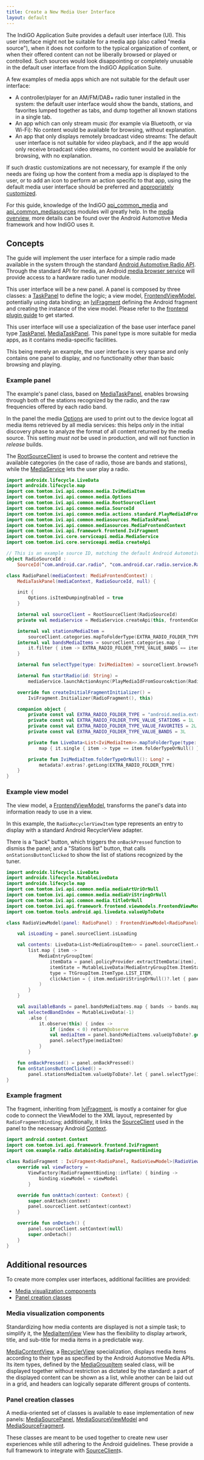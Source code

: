 ```yaml
---
title: Create a New Media User Interface
layout: default
---
```


The IndiGO Application Suite provides a default user interface (UI). This user interface might not
be suitable for a media app (also called "media source"), when it does not conform to the typical
organization of content, or when their offered content can not be liberally browsed or played or
controlled.
Such sources would look disappointing or completely unusable in the default user interface from the
IndiGO Application Suite.

A few examples of media apps which are not suitable for the default user interface:
- A controller/player for an AM/FM/DAB+ radio tuner installed in the system:
  the default user interface would show the bands, stations, and favorites lumped together as tabs,
  and dump together all known stations in a single tab.
- An app which can only stream music (for example via Bluetooth, or via Wi-Fi):
  No content would be available for browsing, without explanation.
- An app that only displays remotely broadcast video streams:
  The default user interface is not suitable for video playback, and if the app would only receive
  broadcast video streams, no content would be available for browsing, with no explanation.

If such drastic customizations are not necessary, for example if the only needs are fixing up how
the content from a media app is displayed to the user, or to add an icon to perform an action
specific to that app, using the default media user interface should be preferred and
[appropriately customized](/indigo/documentation/tutorials-and-examples/media/customize-a-media-source).

For this guide, knowledge of the IndiGO [api_common_media](TTIVI_INDIGO_API) and
[api_common_mediasources](TTIVI_INDIGO_API) modules will greatly help. In the
[media overview](/indigo/documentation/developing/platform-domains/media), more details can be
found over the Android Automotive Media framework and how IndiGO uses it.

## Concepts

The guide will implement the user interface for a simple radio made available in the system through
the standard [Android Automotive Radio API](https://source.android.com/devices/automotive/radio).
Through the standard API for media, an Android
[media browser service](https://developer.android.com/reference/kotlin/androidx/media/MediaBrowserServiceCompat)
will provide access to a hardware radio tuner module.

This user interface will be a new panel. A panel is composed by three classes: a
[TaskPanel](TTIVI_INDIGO_API) to define the logic; a view
model, [FrontendViewModel](TTIVI_INDIGO_API),
potentially using data binding; an [IviFragment](TTIVI_INDIGO_API)
defining the Android fragment and creating the instance of the view model.
Please refer to the
[frontend plugin guide](/indigo/documentation/tutorials-and-examples/basics/create-a-frontend-plugin)
to get started.

This user interface will use a specialization of the base user interface panel type
[TaskPanel](TTIVI_INDIGO_API),
[MediaTaskPanel](TTIVI_INDIGO_API). This panel type is more
suitable for media apps, as it contains media-specific facilities.

This being merely an example, the user interface is very sparse and only contains one panel to
display, and no functionality other than basic browsing and playing.

### Example panel

The example's panel class, based on
[MediaTaskPanel](TTIVI_INDIGO_API),
enables browsing through both of the stations recognized by the radio, and the raw frequencies offered
by each radio band.

In the panel the media [Options](TTIVI_INDIGO_API) are used to print out to
the device logcat all media items retrieved by all media services: this helps _only_ in the initial
discovery phase to analyze the format of all content returned by the media source. This setting
*must not* be used in production, and will not function in _release_ builds.

The [RootSourceClient](TTIVI_INDIGO_API) is used to browse the
content and retrieve the available categories (in the case of radio, those are bands and stations),
while the [MediaService](TTIVI_INDIGO_API) lets the user play a
radio.

```kotlin
import androidx.lifecycle.LiveData
import androidx.lifecycle.map
import com.tomtom.ivi.api.common.media.IviMediaItem
import com.tomtom.ivi.api.common.media.Options
import com.tomtom.ivi.api.common.media.RootSourceClient
import com.tomtom.ivi.api.common.media.SourceId
import com.tomtom.ivi.api.common.media.actions.standard.PlayMediaIdFromSourceAction
import com.tomtom.ivi.api.common.mediasources.MediaTaskPanel
import com.tomtom.ivi.api.common.mediasources.MediaFrontendContext
import com.tomtom.ivi.api.framework.frontend.IviFragment
import com.tomtom.ivi.core.serviceapi.media.MediaService
import com.tomtom.ivi.core.serviceapi.media.createApi

// This is an example source ID, matching the default Android Automotive car radio service.
object RadioSourceId :
    SourceId("com.android.car.radio", "com.android.car.radio.service.RadioAppService")

class RadioPanel(mediaContext: MediaFrontendContext) :
    MediaTaskPanel(mediaContext, RadioSourceId, null) {

    init {
        Options.isItemDumpingEnabled = true
    }

    internal val sourceClient = RootSourceClient(RadioSourceId)
    private val mediaService = MediaService.createApi(this, frontendContext.iviServiceProvider)

    internal val stationsMediaItem =
        sourceClient.categories.mapToFolderType(EXTRA_RADIO_FOLDER_TYPE_VALUE_STATIONS)
    internal val bandsMediaItems = sourceClient.categories.map {
        it.filter { item -> EXTRA_RADIO_FOLDER_TYPE_VALUE_BANDS == item.folderTypeOrNull() }
    }

    internal fun selectType(type: IviMediaItem) = sourceClient.browseTo(type)

    internal fun startRadio(id: String) =
        mediaService.launchActionAsync(PlayMediaIdFromSourceAction(RadioSourceId, id))

    override fun createInitialFragmentInitializer() =
        IviFragment.Initializer(RadioFragment(), this)

    companion object {
        private const val EXTRA_RADIO_FOLDER_TYPE = "android.media.extra.EXTRA_BCRADIO_FOLDER_TYPE"
        private const val EXTRA_RADIO_FOLDER_TYPE_VALUE_STATIONS = 1L
        private const val EXTRA_RADIO_FOLDER_TYPE_VALUE_FAVORITES = 2L
        private const val EXTRA_RADIO_FOLDER_TYPE_VALUE_BANDS = 3L

        private fun LiveData<List<IviMediaItem>>.mapToFolderType(type: Long) =
            map { it.single { item -> type == item.folderTypeOrNull() } }

        private fun IviMediaItem.folderTypeOrNull(): Long? =
            metadata?.extras?.getLong(EXTRA_RADIO_FOLDER_TYPE)
    }
}
```

### Example view model

The view model, a
[FrontendViewModel](TTIVI_INDIGO_API), transforms
the panel's data into information ready to use in a view.

In this example, the `RadioRecyclerViewItem` type represents an entry to display with a standard
Android RecyclerView adapter.

There is a "back" button, which triggers the `onBackPressed` function to dismiss the panel; and a
"Stations list" button, that calls `onStationsButtonClicked` to show the list of stations
recognized by the tuner.

```kotlin
import androidx.lifecycle.LiveData
import androidx.lifecycle.MutableLiveData
import androidx.lifecycle.map
import com.tomtom.ivi.api.common.media.mediaArtUriOrNull
import com.tomtom.ivi.api.common.media.mediaUriStringOrNull
import com.tomtom.ivi.api.common.media.titleOrNull
import com.tomtom.ivi.api.framework.frontend.viewmodels.FrontendViewModel
import com.tomtom.tools.android.api.livedata.valueUpToDate

class RadioViewModel(panel: RadioPanel) : FrontendViewModel<RadioPanel>(panel) {

    val isLoading = panel.sourceClient.isLoading

    val contents: LiveData<List<MediaGroupItem>> = panel.sourceClient.contents.map { list ->
        list.map { item ->
            MediaEntryGroupItem(
                itemData = panel.policyProvider.extractItemData(item),
                itemState = MutableLiveData(MediaEntryGroupItem.ItemState.IDLE),
                type = TtGroupItem.ItemType.LIST_ITEM,
                clickAction = { item.mediaUriStringOrNull()?.let { panel.startRadio(it) } }
            )
        }
    }

    val availableBands = panel.bandsMediaItems.map { bands -> bands.map { it.titleOrNull() } }
    val selectedBandIndex = MutableLiveData(-1)
        .also {
            it.observe(this) { index ->
                if (index < 0) return@observe
                val mediaItem = panel.bandsMediaItems.valueUpToDate?.get(index) ?: return@observe
                panel.selectType(mediaItem)
            }
        }

    fun onBackPressed() = panel.onBackPressed()
    fun onStationsButtonClicked() =
        panel.stationsMediaItem.valueUpToDate?.let { panel.selectType(it) }
}
```

### Example fragment

The fragment, inheriting from [IviFragment](TTIVI_INDIGO_API), is mostly
a container for glue code to connect the ViewModel to the XML layout, represented by
`RadioFragmentBinding`; additionally, it links the
[SourceClient](TTIVI_INDIGO_API)
used in the panel to the necessary Android
[Context](https://developer.android.com/reference/kotlin/android/content/Context).

```kotlin
import android.content.Context
import com.tomtom.ivi.api.framework.frontend.IviFragment
import com.example.radio.databinding.RadioFragmentBinding

class RadioFragment : IviFragment<RadioPanel, RadioViewModel>(RadioViewModel::class) {
    override val viewFactory =
        ViewFactory(RadioFragmentBinding::inflate) { binding ->
            binding.viewModel = viewModel
        }

    override fun onAttach(context: Context) {
        super.onAttach(context)
        panel.sourceClient.setContext(context)
    }

    override fun onDetach() {
        panel.sourceClient.setContext(null)
        super.onDetach()
    }
}
```

## Additional resources

To create more complex user interfaces, additional facilities are provided:

* [Media visualization components](#media-visualization-components)
* [Panel creation classes](#panel-creation-classes)

### Media visualization components

Standardizing how media contents are displayed is not a simple task; to simplify it, the
[MediaItemView](TTIVI_INDIGO_API)
View has the flexibility to display artwork, title, and sub-title for media items in a predictable
way.

[MediaContentView](TTIVI_INDIGO_API), a
[RecyclerView](https://developer.android.com/reference/kotlin/androidx/recyclerview/widget/RecyclerView)
specialization, displays media items according to their type as specified by the Android Automotive
Media APIs. Its item types, defined by the
[MediaGroupItem](TTIVI_INDIGO_API)
sealed class, will be displayed together without restriction as dictated by the standard: a part of
the displayed content can be shown as a list, while another can be laid out in a grid, and headers
can logically separate different groups of contents.

### Panel creation classes

A media-oriented set of classes is available to ease implementation of new panels:
[MediaSourcePanel](TTIVI_INDIGO_API),
[MediaSourceViewModel](TTIVI_INDIGO_API) and
[MediaSourceFragment](TTIVI_INDIGO_API).

These classes are meant to be used together to create new user experiences while still adhering to
the Android guidelines. These provide a full framework to integrate with
[SourceClient](TTIVI_INDIGO_API)s.

